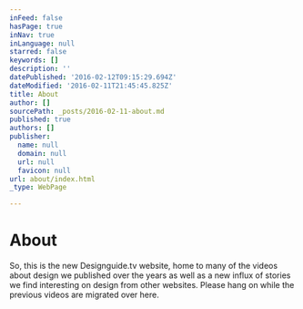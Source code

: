 ```yaml
---
inFeed: false
hasPage: true
inNav: true
inLanguage: null
starred: false
keywords: []
description: ''
datePublished: '2016-02-12T09:15:29.694Z'
dateModified: '2016-02-11T21:45:45.825Z'
title: About
author: []
sourcePath: _posts/2016-02-11-about.md
published: true
authors: []
publisher:
  name: null
  domain: null
  url: null
  favicon: null
url: about/index.html
_type: WebPage

---
```

# About

So, this is the new Designguide.tv website, home to many of the videos about design we published over the years as well as a new influx of stories we find interesting on design from other websites. Please hang on while the previous videos are migrated over here.